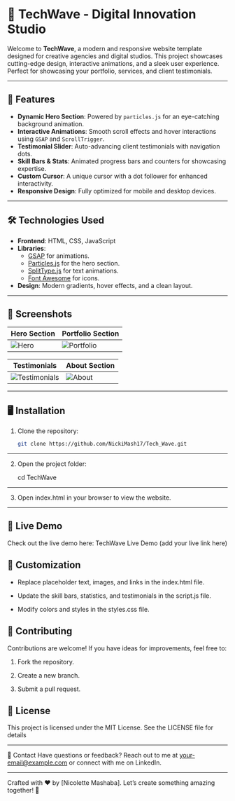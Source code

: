 # 🌊 TechWave - Digital Innovation Studio

Welcome to **TechWave**, a modern and responsive website template designed for creative agencies and digital studios. This project showcases cutting-edge design, interactive animations, and a sleek user experience. Perfect for showcasing your portfolio, services, and client testimonials.

---

## 🚀 Features

- **Dynamic Hero Section**: Powered by `particles.js` for an eye-catching background animation.
- **Interactive Animations**: Smooth scroll effects and hover interactions using `GSAP` and `ScrollTrigger`.
- **Testimonial Slider**: Auto-advancing client testimonials with navigation dots.
- **Skill Bars & Stats**: Animated progress bars and counters for showcasing expertise.
- **Custom Cursor**: A unique cursor with a dot follower for enhanced interactivity.
- **Responsive Design**: Fully optimized for mobile and desktop devices.

---

## 🛠️ Technologies Used

- **Frontend**: HTML, CSS, JavaScript
- **Libraries**:
  - [GSAP](https://greensock.com/gsap/) for animations.
  - [Particles.js](https://vincentgarreau.com/particles.js/) for the hero section.
  - [SplitType.js](https://github.com/lukePeavey/SplitType) for text animations.
  - [Font Awesome](https://fontawesome.com/) for icons.
- **Design**: Modern gradients, hover effects, and a clean layout.

---

## 🎨 Screenshots

| **Hero Section** | **Portfolio Section** |
|------------------|-----------------------|
| ![Hero](images/hero.png) | ![Portfolio](images/portfolio.png) |

| **Testimonials** | **About Section** |
|------------------|-------------------|
| ![Testimonials](images/testimonials.png) | ![About](images/about.png) |

---

## 🖥️ Installation

1. Clone the repository:
   ```bash
   git clone https://github.com/NickiMash17/Tech_Wave.git
---

2. Open the project folder:

    cd TechWave

---

3. Open index.html in your browser to view the website. 

---

## 🌟 Live Demo

Check out the live demo here: TechWave Live Demo (add your live link here)

## 📝 Customization

- Replace placeholder text, images, and links in the index.html file.

- Update the skill bars, statistics, and testimonials in the script.js file.

- Modify colors and styles in the styles.css file.

## 🤝 Contributing
Contributions are welcome! If you have ideas for improvements, feel free to:

1. Fork the repository.

2. Create a new branch.

3. Submit a pull request.


## 📄 License

This project is licensed under the MIT License. See the LICENSE file for details

---

💬 Contact
Have questions or feedback? Reach out to me at your-email@example.com or connect with me on LinkedIn.

---

Crafted with ❤️ by [Nicolette Mashaba]. Let’s create something amazing together! 🚀



